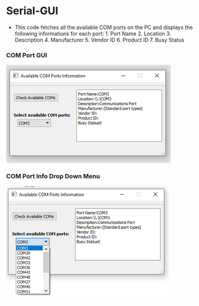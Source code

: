 # Serial-GUI

- This code fetches all the available COM ports on the PC and displays the following informations for each port:
			1. Port Name
			2. Location
			3. Description
			4. Manufacturer
			5. Vendor ID
			6. Product ID
			7. Busy Status


### COM Port GUI
<img src="https://github.com/shoaibsiddique/qt-widgetapps-cpp/blob/main/Serial_Gui/snapshots/serial-gui.PNG" style="height=100% width=100%"> 	
			
### COM Port Info Drop Down Menu
<img src="https://github.com/shoaibsiddique/qt-widgetapps-cpp/blob/main/Serial_Gui/snapshots/COMPORTS-DROPDOWN.PNG?raw=true" style="height=100% width=100%"> 

